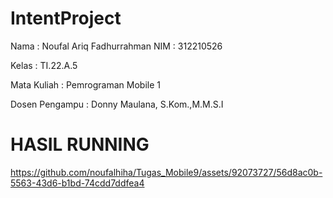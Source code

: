 # IntentProject

Nama : Noufal Ariq Fadhurrahman
NIM : 312210526

Kelas : TI.22.A.5

Mata Kuliah : Pemrograman Mobile 1

Dosen Pengampu : Donny Maulana, S.Kom.,M.M.S.I

# HASIL RUNNING



https://github.com/noufalhiha/Tugas_Mobile9/assets/92073727/56d8ac0b-5563-43d6-b1bd-74cdd7ddfea4


